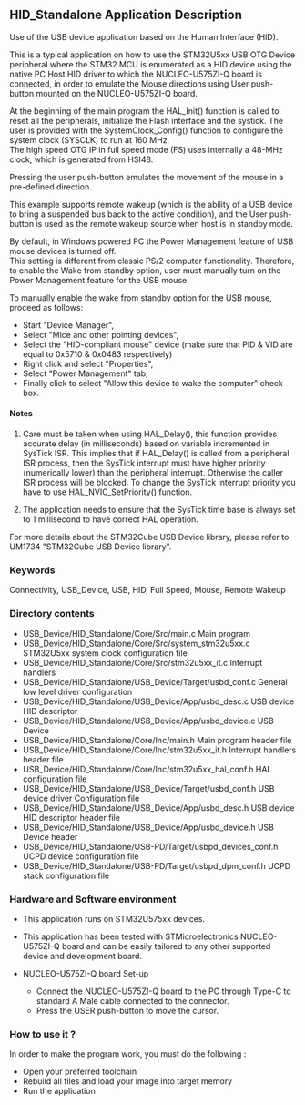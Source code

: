 ## HID_Standalone Application Description

Use of the USB device application based on the Human Interface (HID).

This is a typical application on how to use the STM32U5xx USB OTG Device peripheral where the STM32 MCU is
enumerated as a HID device using the native PC Host HID driver to which the NUCLEO-U575ZI-Q
board is connected, in order to emulate the Mouse directions using User push-button mounted on the
NUCLEO-U575ZI-Q board.  

At the beginning of the main program the HAL_Init() function is called to reset all the peripherals,
initialize the Flash interface and the systick. The user is provided with the SystemClock_Config()
function to configure the system clock (SYSCLK) to run at 160 MHz.  
The high speed OTG IP in full speed mode (FS) uses
internally a 48-MHz clock, which is generated from HSI48.  

Pressing the user push-button emulates the movement of the mouse in a pre-defined direction.

This example supports remote wakeup (which is the ability of a USB device to bring a suspended bus back
to the active condition), and the User push-button is used as the remote wakeup source when host is in standby mode.

By default, in Windows powered PC the Power Management feature of USB mouse devices is turned off.  
This setting is different from classic PS/2 computer functionality. Therefore, to enable the Wake from
standby option, user must manually turn on the Power Management feature for the USB mouse.  

To manually enable the wake from standby option for the USB mouse, proceed as follows:  
 - Start "Device Manager",  
 - Select "Mice and other pointing devices",  
 - Select the "HID-compliant mouse" device (make sure that PID & VID are equal to 0x5710 & 0x0483 respectively)  
 - Right click and select "Properties",  
 - Select "Power Management" tab,  
 - Finally click to select "Allow this device to wake the computer" check box.  

#### Notes
 1. Care must be taken when using HAL_Delay(), this function provides accurate delay (in milliseconds)
      based on variable incremented in SysTick ISR. This implies that if HAL_Delay() is called from
      a peripheral ISR process, then the SysTick interrupt must have higher priority (numerically lower)
      than the peripheral interrupt. Otherwise the caller ISR process will be blocked.
      To change the SysTick interrupt priority you have to use HAL_NVIC_SetPriority() function.

 2. The application needs to ensure that the SysTick time base is always set to 1 millisecond
      to have correct HAL operation.

For more details about the STM32Cube USB Device library, please refer to UM1734
"STM32Cube USB Device library".

### Keywords

Connectivity, USB_Device, USB, HID, Full Speed, Mouse, Remote Wakeup

### Directory contents

  - USB_Device/HID_Standalone/Core/Src/main.c                        Main program
  - USB_Device/HID_Standalone/Core/Src/system_stm32u5xx.c            STM32U5xx system clock configuration file
  - USB_Device/HID_Standalone/Core/Src/stm32u5xx_it.c                Interrupt handlers
  - USB_Device/HID_Standalone/USB_Device/Target/usbd_conf.c          General low level driver configuration
  - USB_Device/HID_Standalone/USB_Device/App/usbd_desc.c             USB device HID descriptor
  - USB_Device/HID_Standalone/USB_Device/App/usbd_device.c           USB Device
  - USB_Device/HID_Standalone/Core/Inc/main.h                        Main program header file
  - USB_Device/HID_Standalone/Core/Inc/stm32u5xx_it.h                Interrupt handlers header file
  - USB_Device/HID_Standalone/Core/Inc/stm32u5xx_hal_conf.h          HAL configuration file
  - USB_Device/HID_Standalone/USB_Device/Target/usbd_conf.h          USB device driver Configuration file
  - USB_Device/HID_Standalone/USB_Device/App/usbd_desc.h             USB device HID descriptor header file
  - USB_Device/HID_Standalone/USB_Device/App/usbd_device.h           USB Device header
  - USB_Device/HID_Standalone/USB-PD/Target/usbpd_devices_conf.h     UCPD device configuration file
  - USB_Device/HID_Standalone/USB-PD/Target/usbpd_dpm_conf.h         UCPD stack configuration file

### Hardware and Software environment  

  - This application runs on STM32U575xx devices.  

  - This application has been tested with STMicroelectronics NUCLEO-U575ZI-Q board
    and can be easily tailored to any other supported device and development board.  

  - NUCLEO-U575ZI-Q board Set-up  
    - Connect the NUCLEO-U575ZI-Q board to the PC through Type-C to standard A Male cable connected to the connector.  
    - Press the USER push-button to move the cursor.  

### How to use it ?  

In order to make the program work, you must do the following :  
 - Open your preferred toolchain  
 - Rebuild all files and load your image into target memory  
 - Run the application  

